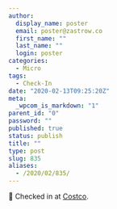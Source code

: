 ```yaml
---
author:
  display_name: poster
  email: poster@zastrow.co
  first_name: ""
  last_name: ""
  login: poster
categories:
  - Micro
tags:
  - Check-In
date: "2020-02-13T09:25:20Z"
meta:
  _wpcom_is_markdown: "1"
parent_id: "0"
password: ""
published: true
status: publish
title: ""
type: post
slug: 835
aliases:
  - /2020/02/835/
---
```

<p><span>📍</span> Checked in at  <a href="http://foursquare.com/v/57231d71498eeab4c1832b36">Costco</a>.</p>
